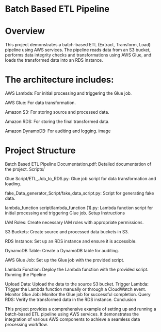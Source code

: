 # Batch Based ETL Pipeline

# Overview

This project demonstrates a batch-based ETL (Extract, Transform, Load) pipeline using AWS services. The pipeline reads data from an S3 bucket, performs data integrity checks and transformations using AWS Glue, and loads the transformed data into an RDS instance.

# The architecture includes:

AWS Lambda: For initial processing and triggering the Glue job.

AWS Glue: For data transformation.

Amazon S3: For storing source and processed data.

Amazon RDS: For storing the final transformed data.

Amazon DynamoDB: For auditing and logging.
image

# Project Structure

Batch Based ETL Pipeline Documentation.pdf: Detailed documentation of the project.
Scripts/

Glue Script/ETL_Job_to_RDS.py: Glue job script for data transformation and loading.

fake_Data_generator_Script/fake_data_script.py: Script for generating fake data.

lambda_function script/lambda_function (1).py: Lambda function script for initial processing and triggering Glue job.
Setup Instructions


IAM Roles: Create necessary IAM roles with appropriate permissions.

S3 Buckets: Create source and processed data buckets in S3.

RDS Instance: Set up an RDS instance and ensure it is accessible.

DynamoDB Table: Create a DynamoDB table for auditing.

AWS Glue Job: Set up the Glue job with the provided script.

Lambda Function: Deploy the Lambda function with the provided script.
Running the Pipeline

Upload Data: Upload the data to the source S3 bucket.
Trigger Lambda: Trigger the Lambda function manually or through a CloudWatch event.
Monitor Glue Job: Monitor the Glue job for successful completion.
Query RDS: Verify the transformed data in the RDS instance.
Conclusion

This project provides a comprehensive example of setting up and running a batch-based ETL pipeline using AWS services. It demonstrates the integration of various AWS components to achieve a seamless data processing workflow.
